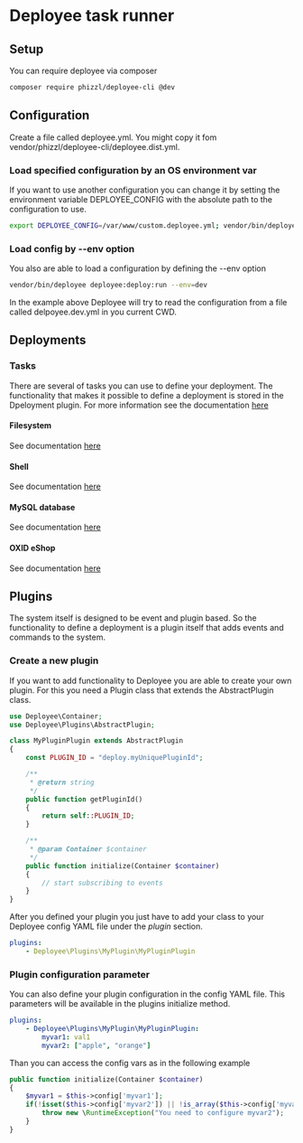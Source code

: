 Deployee task runner
====================

## Setup
You can require deployee via composer
```bash
composer require phizzl/deployee-cli @dev
```

## Configuration
Create a file called deployee.yml. You might copy it fom vendor/phizzl/deployee-cli/deployee.dist.yml.

### Load specified configuration by an OS environment var
If you want to use another configuration you can change it by setting the environment variable DEPLOYEE_CONFIG with the absolute path to the configuration to use.
```bash
export DEPLOYEE_CONFIG=/var/www/custom.deployee.yml; vendor/bin/deployee deployee:deploy:run
```

### Load config by --env option
You also are able to load a configuration by defining the --env option
```bash
vendor/bin/deployee deployee:deploy:run --env=dev
```
In the example above Deployee will try to read the configuration from a file called delpoyee.dev.yml in you current CWD.

## Deployments
### Tasks
There are several of tasks you can use to define your deployment. The functionality that makes it possible to define a deployment is stored in the Dpeloyment plugin. For more information see the documentation [here](src/Plugins/Deploy/README.md) 

#### Filesystem
See documentation [here](src/Plugins/DeployFilesystem/README.md)

#### Shell
See documentation [here](src/Plugins/DeployShell/README.md)

#### MySQL database
See documentation [here](src/Plugins/DeployDb/README.md)

#### OXID eShop
See documentation [here](src/Plugins/DeployOxid/README.md)

## Plugins
The system itself is designed to be event and plugin based. So the functionality to define a deployment is a plugin itself that adds events and commands to the system. 

### Create a new plugin
If you want to add functionality to Deployee you are able to create your own plugin. For this you need a Plugin class that extends the AbstractPlugin class.
```php
use Deployee\Container;
use Deployee\Plugins\AbstractPlugin;

class MyPluginPlugin extends AbstractPlugin
{
    const PLUGIN_ID = "deploy.myUniquePluginId";

    /**
     * @return string
     */
    public function getPluginId()
    {
        return self::PLUGIN_ID;
    }

    /**
     * @param Container $container
     */
    public function initialize(Container $container)
    {
        // start subscribing to events
    }
}
```
After you defined your plugin you just have to add your class to your Deployee config YAML file under the _plugin_ section.
```yaml
plugins:
    - Deployee\Plugins\MyPlugin\MyPluginPlugin
```

### Plugin configuration parameter
You can also define your plugin configuration in the config YAML file. This parameters will be available in the plugins initialize method.
```yaml
plugins:
    - Deployee\Plugins\MyPlugin\MyPluginPlugin:
        myvar1: val1
        myvar2: ["apple", "orange"]
```

Than you can access the config vars as in the following example
```php
public function initialize(Container $container)
{
    $myvar1 = $this->config['myvar1'];
    if(!isset($this->config['myvar2']) || !is_array($this->config['myvar2'])){
        throw new \RuntimeException("You need to configure myvar2");
    }
}
```